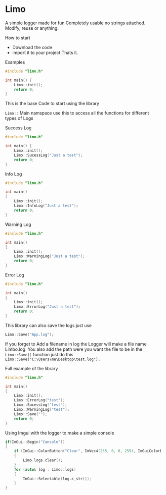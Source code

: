# Limo
A simple logger made for fun
Completely usable no strings attached. Modify, reuse or anything.

How to start
* Download the code
* import it to your project
Thats it.

Examples

```cpp
#include "limo.h"

int main() {
    Limo::init();
    return 0;
}
```
This is the base Code to start using the library

```Limo::``` Main namspace use this to access all the functions for different types of Logs

Success Log

```cpp
#include "limo.h"

int main() {
    Limo::init();
    Limo::SucessLog("Just a test");
    return 0;
}
```

Info Log

```cpp
#include "limo.h"

int main()
{
    Limo::init();
    Limo::InfoLog("Just a test");
    return 0;
}
```
Warning Log

```cpp
#include "limo.h"

int main()
{
    Limo::init();
    Limo::WarningLog("Just a test");
    return 0;
}
```

Error Log

```cpp
#include "limo.h"

int main()
{
    Limo::init();
    Limo::ErrorLog("Just a test");
    return 0;
}
```

This library can also save the logs just use

```cpp
Limo::Save("App.log");
```
If you forget to Add a filename in log the Logger will make a file name Limbo.log.
You also add the path were you want the file to be in the ```Limo::Save()``` function just do this
```Limo::Save("C:\Users\me\Desktop\test.log");```


Full example of the library

```cpp
#include "limo.h"

int main()
{
    Limo::init();
    Limo::ErrorLog("test");
    Limo::SucessLog("test");
    Limo::WarningLog("test");
    Limo::Save("");
    return 0;
}
```
Using Imgui with the logger to make a simple console

```cpp
if(ImGui::Begin("Console"))
{
    if (ImGui::ColorButton("Clear", ImVec4(255, 0, 0, 255), ImGuiColorEditFlags_NoTooltip) && Limo.logs.size() >= 0)
    {
        Limo.logs.clear();
    }
    for (auto& log : Limo::logs)
    {
        ImGui::Selectable(log.c_str());
    }
}
```

